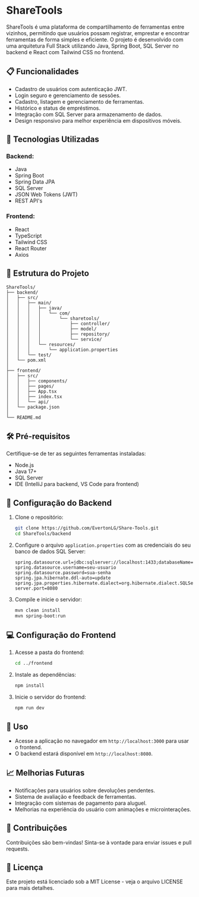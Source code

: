 # ShareTools

ShareTools é uma plataforma de compartilhamento de ferramentas entre vizinhos, permitindo que usuários possam registrar, emprestar e encontrar ferramentas de forma simples e eficiente. O projeto é desenvolvido com uma arquitetura Full Stack utilizando Java, Spring Boot, SQL Server no backend e React com Tailwind CSS no frontend.

## 📋 Funcionalidades

* Cadastro de usuários com autenticação JWT.
* Login seguro e gerenciamento de sessões.
* Cadastro, listagem e gerenciamento de ferramentas.
* Histórico e status de empréstimos.
* Integração com SQL Server para armazenamento de dados.
* Design responsivo para melhor experiência em dispositivos móveis.

## 🚀 Tecnologias Utilizadas

### Backend:

* Java
* Spring Boot
* Spring Data JPA
* SQL Server
* JSON Web Tokens (JWT)
* REST API's

### Frontend:

* React
* TypeScript
* Tailwind CSS
* React Router
* Axios

## 📁 Estrutura do Projeto

```
ShareTools/
├── backend/
│   ├── src/
│   │   ├── main/
│   │   │   ├── java/
│   │   │   │   └── com/
│   │   │   │       └── sharetools/
│   │   │   │           ├── controller/
│   │   │   │           ├── model/
│   │   │   │           ├── repository/
│   │   │   │           └── service/
│   │   │   └── resources/
│   │   │       └── application.properties
│   │   └── test/
│   └── pom.xml
│
├── frontend/
│   ├── src/
│   │   ├── components/
│   │   ├── pages/
│   │   ├── App.tsx
│   │   ├── index.tsx
│   │   └── api/
│   └── package.json
│
└── README.md
```

## 🛠️ Pré-requisitos

Certifique-se de ter as seguintes ferramentas instaladas:

* Node.js
* Java 17+
* SQL Server
* IDE (IntelliJ para backend, VS Code para frontend)

## 🔧 Configuração do Backend

1. Clone o repositório:

   ```bash
   git clone https://github.com/EvertonLG/Share-Tools.git
   cd ShareTools/backend
   ```

2. Configure o arquivo `application.properties` com as credenciais do seu banco de dados SQL Server:

   ```properties
   spring.datasource.url=jdbc:sqlserver://localhost:1433;databaseName=sharetools
   spring.datasource.username=seu-usuario
   spring.datasource.password=sua-senha
   spring.jpa.hibernate.ddl-auto=update
   spring.jpa.properties.hibernate.dialect=org.hibernate.dialect.SQLServerDialect
   server.port=8080
   ```

3. Compile e inicie o servidor:

   ```bash
   mvn clean install
   mvn spring-boot:run
   ```

## 💻 Configuração do Frontend

1. Acesse a pasta do frontend:

   ```bash
   cd ../frontend
   ```

2. Instale as dependências:

   ```bash
   npm install
   ```

3. Inicie o servidor do frontend:

   ```bash
   npm run dev
   ```

## 📝 Uso

* Acesse a aplicação no navegador em `http://localhost:3000` para usar o frontend.
* O backend estará disponível em `http://localhost:8080`.

## 📈 Melhorias Futuras

* Notificações para usuários sobre devoluções pendentes.
* Sistema de avaliação e feedback de ferramentas.
* Integração com sistemas de pagamento para aluguel.
* Melhorias na experiência do usuário com animações e microinterações.

## 🤝 Contribuições

Contribuições são bem-vindas! Sinta-se à vontade para enviar issues e pull requests.

## 📄 Licença

Este projeto está licenciado sob a MIT License - veja o arquivo LICENSE para mais detalhes.

